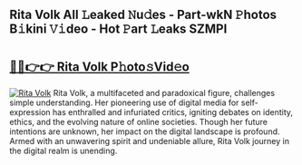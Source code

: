 ## Rita Volk All 𝙻eaked 𝙽u𝚍es - Part-wkN 𝙿hotos B𝚒kini 𝚅𝚒deo - Hot 𝙿art 𝙻eaks SZMPI

# <h2><a href="http://ld3vf6.urlbe.top/?page=Rita+Volk">🔗🔗👉👉 Rita Volk P𝚑oto𝚜Vid𝚎o</a></h2>

[![Rita Volk](https://i.imgur.com/eBuTRDB.gif)](http://ld3vf6.urlbe.top/?page=Rita+Volk)
Rita Volk, a multifaceted and paradoxical figure, challenges simple understanding. Her pioneering use of digital media for self-expression has enthralled and infuriated critics, igniting debates on identity, ethics, and the evolving nature of online societies. Though her future intentions are unknown, her impact on the digital landscape is profound. Armed with an unwavering spirit and undeniable allure, Rita Volk journey in the digital realm is unending.
